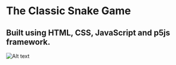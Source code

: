 # The Classic Snake Game
## Built using HTML, CSS, JavaScript and p5js framework.


![Alt text](
https://imgur.com/a/kYgOh "Optional title")
